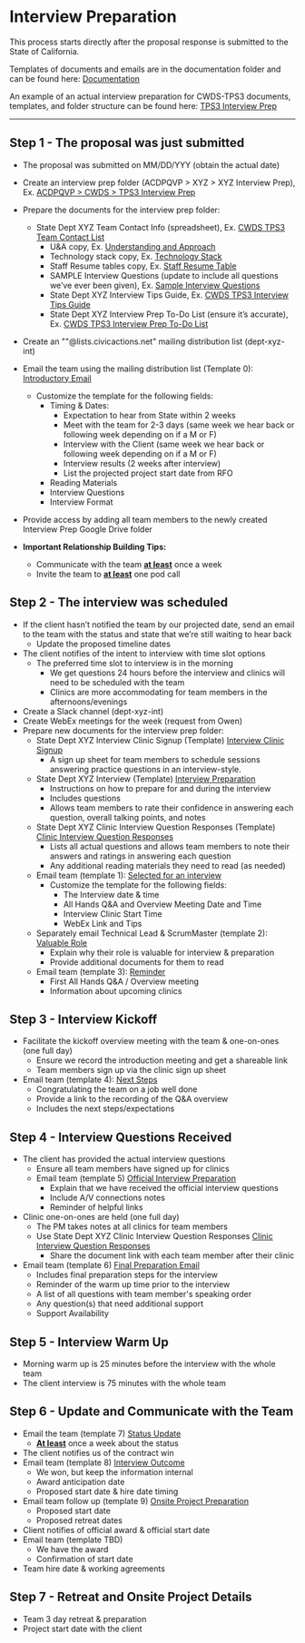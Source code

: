 # Interview Preparation

This process starts directly after the proposal response is submitted to the State of California.

Templates of documents and emails are in the documentation folder and can be found here: [Documentation](https://drive.google.com/drive/u/0/folders/0B3AWLsJ2aaPYY2VKRVZXUTZlc00)

An example of an actual interview preparation for CWDS-TPS3 documents, templates, and folder structure can be found here: [TPS3 Interview Prep](https://drive.google.com/drive/u/0/folders/0ByMs0asyk4PpSi1FRHlwUkc0cjg)

* * *

## Step 1 - The proposal was just submitted

* The proposal was submitted on MM/DD/YYY (obtain the actual date)
* Create an interview prep folder (ACDPQVP > XYZ > XYZ Interview Prep), Ex. [ACDPQVP > CWDS > TPS3 Interview Prep](https://drive.google.com/drive/u/0/folders/0ByMs0asyk4PpSi1FRHlwUkc0cjg)
* Prepare the documents for the interview prep folder:
  * State Dept XYZ Team Contact Info (spreadsheet), Ex. [CWDS TPS3 Team Contact List](https://docs.google.com/a/civicactions.net/spreadsheets/d/1osERhXHsibcPrhdgQYFBBj--bVF5IaT7mldaCIJ5fyM/edit?usp=sharing)
    * U&A copy, Ex. [Understanding and Approach](https://drive.google.com/a/civicactions.net/file/d/0B0bUEywUIyjER2liMGNPbGdpdkU/view?usp=sharing)
    * Technology stack copy, Ex. [Technology Stack](https://drive.google.com/a/civicactions.net/file/d/0B0bUEywUIyjEVVNGSzJ5dmF5SDg/view?usp=sharing)
    * Staff Resume tables copy, Ex. [Staff Resume Table](https://drive.google.com/a/civicactions.net/file/d/0B0bUEywUIyjEX0RFVHR0dXZPNTQ/view?usp=sharing)
    * SAMPLE Interview Questions (update to include all questions we’ve ever been given), Ex. [Sample Interview Questions](https://docs.google.com/a/civicactions.net/document/d/1x8Q3G9sY6WlK8CMYOZvxiglKhr5VZ6Wk7og3wHb9kH4/edit?usp=sharing)
    * State Dept XYZ Interview Tips Guide, Ex. [CWDS TPS3 Interview Tips Guide](https://docs.google.com/a/civicactions.net/document/d/1RuCHBnQ4R4VUWiqGyb4JN-r_xHHrhBy8rztmN9T05Kc/edit?usp=sharing)
    * State Dept XYZ Interview Prep To-Do List (ensure it’s accurate), Ex. [CWDS TPS3 Interview Prep To-Do List](https://docs.google.com/a/civicactions.net/document/d/1RuCHBnQ4R4VUWiqGyb4JN-r_xHHrhBy8rztmN9T05Kc/edit?usp=sharing)
* Create an ""@lists.civicactions.net" mailing distribution list (dept-xyz-int)
* Email the team using the mailing distribution list (Template 0): [Introductory Email](https://docs.google.com/a/civicactions.net/document/d/1cw08aEbvPm5lBfACCxTYBDHJO2lt6lP0tRT0oYCurfw/edit?usp=sharing)
  * Customize the template for the following fields:
    * Timing & Dates:
      * Expectation to hear from State within 2 weeks
      * Meet with the team for 2-3 days (same week we hear back or following week depending on if a M or F)
      * Interview with the Client (same week we hear back or following week depending on if a M or F)
      * Interview results (2 weeks after interview)
      * List the projected project start date from RFO
    * Reading Materials
    * Interview Questions
    * Interview Format
* Provide access by adding all team members to the newly created Interview Prep Google Drive folder


* <b>Important Relationship Building Tips:</b>
  * Communicate with the team <u><b>at least</b></u> once a week
  * Invite the team to <u><b>at least</b></u> one pod call

## Step 2 - The interview was scheduled

* If the client hasn’t notified the team by our projected date, send an email to the team with the status and state that we’re still waiting to hear back
  * Update the proposed timeline dates
* The client notifies of the intent to interview with time slot options
  * The preferred time slot to interview is in the morning
    * We get questions 24 hours before the interview and clinics will need to be scheduled with the team
    * Clinics are more accommodating for team members in the afternoons/evenings
* Create a Slack channel (dept-xyz-int)
* Create WebEx meetings for the week (request from Owen)
* Prepare new documents for the interview prep folder:
  * State Dept XYZ Interview Clinic Signup (Template) [Interview Clinic Signup](https://docs.google.com/a/civicactions.net/spreadsheets/d/1mVvnDjBDHftyzlyc-veLjFXuJH4iEsI3hJ0BIhYeH9k/edit?usp=sharing)
    * A sign up sheet for team members to schedule sessions answering practice questions in an interview-style.
  * State Dept XYZ Interview (Template) [Interview Preparation](https://docs.google.com/a/civicactions.net/spreadsheets/d/1_WUMl0US6wC9r43j55dxQRC396W-awfamC1x0iveFzA/edit?usp=sharing)
    * Instructions on how to prepare for and during the interview
    * Includes questions
    * Allows team members to rate their confidence in answering each question, overall talking points, and notes
  * State Dept XYZ Clinic Interview Question Responses (Template) [Clinic Interview Question Responses](https://docs.google.com/a/civicactions.net/document/d/1YrYg5OvscL0E80eYxCi-HVovVvVesSXAZZfuiG2FSDE/edit?usp=sharing)
    * Lists all actual questions and allows team members to note their answers and ratings in answering each question
    * Any additional reading materials they need to read (as needed)
  * Email team (template 1): [Selected for an interview](https://docs.google.com/a/civicactions.net/document/d/1Oy2Puys-sbMlU2nUBV-yJP1zcJqy8Sm6dAr4xulmLfA/edit?usp=sharing)
    * Customize the template for the following fields:
      * The Interview date & time
      * All Hands Q&A and Overview Meeting Date and Time
      * Interview Clinic Start Time
      * WebEx Link and Tips
  * Separately email Technical Lead & ScrumMaster (template 2): [Valuable Role](https://docs.google.com/a/civicactions.net/document/d/1Ox2_m0l7ag1LR7x6e8iG0vSJyvUtIoLKLZaXAblBbZY/edit?usp=sharing)
    * Explain why their role is valuable for interview & preparation
    * Provide additional documents for them to read
  * Email team (template 3): [Reminder](https://docs.google.com/a/civicactions.net/document/d/1fXARLPBcbs2OyTsnYqqQeWciNq3ziKk26W8u_z7zlIY/edit?usp=sharing)
    * First All Hands Q&A / Overview meeting
    * Information about upcoming clinics

## Step 3 - Interview Kickoff

* Facilitate the kickoff overview meeting with the team & one-on-ones (one full day)
  * Ensure we record the introduction meeting and get a shareable link
  * Team members sign up via the clinic sign up sheet
* Email team (template 4): [Next Steps](https://docs.google.com/a/civicactions.net/document/d/15UHOmrn5yYzM-RIlttULdSwfu2789TTt_zOtxTrHdh4/edit?usp=sharing)
  * Congratulating the team on a job well done
  * Provide a link to the recording of the Q&A overview
  * Includes the next steps/expectations

## Step 4 - Interview Questions Received

* The client has provided the actual interview questions
  * Ensure all team members have signed up for clinics
  * Email team (template 5) [Official Interview Preparation](https://docs.google.com/a/civicactions.net/document/d/1bcgFX9t1RHiwx59VbyYKZfTl4a-rKNDbP7T6eRrrea0/edit?usp=sharing)
    * Explain that we have received the official interview questions
    * Include A/V connections notes
    * Reminder of helpful links
* Clinic one-on-ones are held (one full day)
  * The PM takes notes at all clinics for team members
  * Use State Dept XYZ Clinic Interview Question Responses [Clinic Interview Question Responses](https://docs.google.com/a/civicactions.net/document/d/1YrYg5OvscL0E80eYxCi-HVovVvVesSXAZZfuiG2FSDE/edit?usp=sharing)
    * Share the document link with each team member after their clinic
* Email team (template 6) [Final Preparation Email](https://docs.google.com/a/civicactions.net/document/d/1SGbqj0xo55DnbpTvSerisLLb7o0dC0CtyX46ERa4pxI/edit?usp=sharing)
  * Includes final preparation steps for the interview
  * Reminder of the warm up time prior to the interview
  * A list of all questions with team member's speaking order
  * Any question(s) that need additional support
  * Support Availability

## Step 5 - Interview Warm Up

* Morning warm up is 25 minutes before the interview with the whole team
* The client interview is 75 minutes with the whole team

## Step 6 - Update and Communicate with the Team

* Email the team (template 7) [Status Update](https://docs.google.com/a/civicactions.net/document/d/1BnCLVYYsU2rkN5ot5KgOf_xplIWRKxOyqoak1vn51Oo/edit?usp=sharing)
  * <u><b>At least</b></u> once a week about the status
* The client notifies us of the contract win
* Email team (template 8) [Interview Outcome](https://docs.google.com/a/civicactions.net/document/d/1oclVAKoMTMKA8bxygGihcRgKe0TNAvszNa-5reKBiWU/edit?usp=sharing)
  * We won, but keep the information internal
  * Award anticipation date
  * Proposed start date & hire date timing
* Email team follow up (template 9) [Onsite Project Preparation](https://docs.google.com/a/civicactions.net/document/d/1P87vqYh6i5f64WjdUkfRG3srnq8LbMMTpOVXmESYtnY/edit?usp=sharing)
  * Proposed start date
  * Proposed retreat dates
* Client notifies of official award & official start date
* Email team (template TBD)
  * We have the award
  * Confirmation of start date
* Team hire date & working agreements

## Step 7 - Retreat and Onsite Project Details

* Team 3 day retreat & preparation
* Project start date with the client
